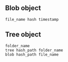 
## Blob object

```
file_name hash timestamp
```

## Tree object
```
folder_name
tree hash_path folder_name
blob hash_path file_name
```